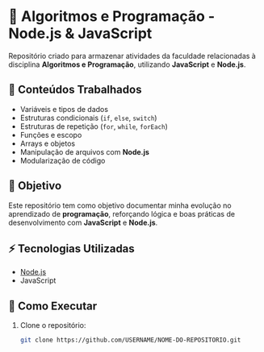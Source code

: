 # 🚀 Algoritmos e Programação - Node.js & JavaScript  

Repositório criado para armazenar atividades da faculdade relacionadas à disciplina **Algoritmos e Programação**, utilizando **JavaScript** e **Node.js**.  

## 📌 Conteúdos Trabalhados  
- Variáveis e tipos de dados  
- Estruturas condicionais (`if`, `else`, `switch`)  
- Estruturas de repetição (`for`, `while`, `forEach`)  
- Funções e escopo  
- Arrays e objetos  
- Manipulação de arquivos com **Node.js**  
- Modularização de código  

## 🎯 Objetivo  
Este repositório tem como objetivo documentar minha evolução no aprendizado de **programação**, reforçando lógica e boas práticas de desenvolvimento com **JavaScript** e **Node.js**.  

## ⚡ Tecnologias Utilizadas  
- [Node.js](https://nodejs.org/)  
- JavaScript  

## 🚀 Como Executar  
1. Clone o repositório:  
   ```bash
   git clone https://github.com/USERNAME/NOME-DO-REPOSITORIO.git
